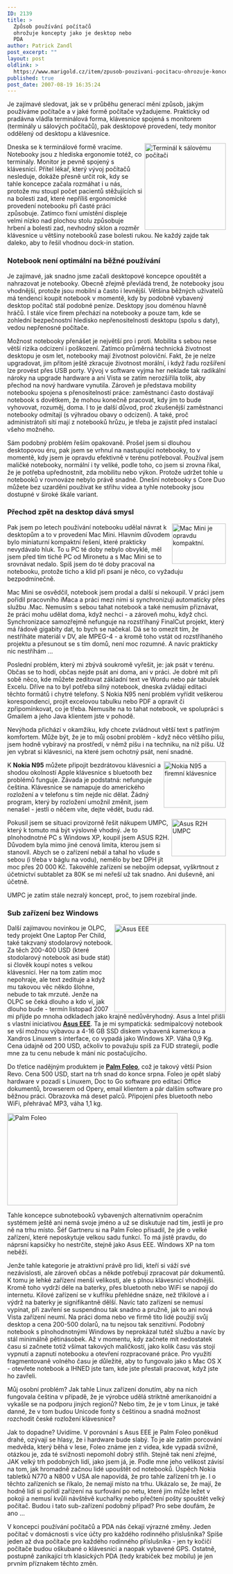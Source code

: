 ```yaml
---
ID: 2139
title: >
  Způsob používání počítačů
  ohrožuje koncepty jako je desktop nebo
  PDA
author: Patrick Zandl
post_excerpt: ""
layout: post
oldlink: >
  https://www.marigold.cz/item/zpusob-pouzivani-pocitacu-ohrozuje-koncepty-jako-je-desktop-nebo-pda
published: true
post_date: 2007-08-19 16:35:24
---
```

Je zajímavé sledovat, jak se v průběhu generací mění způsob, jakým používáme počítače a v jaké formě počítače vyžadujeme. Prakticky od pradávna vládla terminálová forma, klávesnice spojená s monitorem (terminály u sálových počítačů), pak desktopové provedení, tedy monitor oddělený od desktopu a klávesnice. 

<a href="http://www.marigold.cz/wp-content/2tek4025.jpg"><img src="http://www.marigold.cz/wp-content/_2tek4025.jpg" width="187" height="200" alt="Terminál k sálovému počítači" title="Terminál k sálovému počítači" align="right" /></a>Dneska se k terminálové formě vracíme. Notebooky jsou z hlediska ergonomie totéž, co terminály. Monitor je pevně spojený s klávesnicí. Přítel lékař, který vývoj počítačů nesleduje, dokáže přesně určit rok, kdy se tahle koncepce začala rozmáhat i u nás, protože mu stoupl počet pacientů stěžujících si na bolesti zad, které nepříliš ergonomické provedení notebooku při časté práci způsobuje. Zatímco fixní umístění displeje velmi nízko nad plochou stolu způsobuje hrbení  a bolesti zad, nevhodný sklon a rozměr klávesnice u většiny notebooků zase bolesti rukou. Ne každý zajde tak daleko, aby to řešil vhodnou dock-in station. 

<h3>Notebook není optimální na běžné používání</h3>

Je zajímavé, jak snadno jsme začali desktopové koncepce opouštět a nahrazovat je notebooky. Obecně zřejmě převládá trend, že notebooky jsou vhodnější, protože jsou mobilní a často i levnější. Většina běžných uživatelů má tendenci koupit notebook v momentě, kdy by podobně vybavený desktop počítač stál podobné peníze. Desktopy jsou doménou hlavně hráčů. I stále více firem přechází na notebooky a pouze tam, kde se zohlední bezpečnostní hledisko nepřenositelnosti desktopu (spolu s daty), vedou nepřenosné počítače. 

<!--more-->

Možnost notebooky přenášet je největší pro i proti. Mobilita s sebou nese větší rizika odcizení i poškození. Zatímco průměrná technická životnost desktopu je osm let, notebooky mají životnost poloviční. Fakt, že je nelze upgradovat, jim přitom ještě zkracuje životnost morální, i když řadu rozšíření lze provést přes USB porty. Vývoj v software vyjma her neklade tak radikální nároky na upgrade hardware a ani Vista se zatím nerozšířila tolik, aby přechod na nový hardware vynutila. Zároveň je představa mobility notebooku spojena s přenositelností práce: zaměstnanci často dostávají notebook s dovětkem, že mohou konečně pracovat, kdy jim to bude vyhovovat, rozuměj, doma. I to je další důvod, proč zkušenější zaměstnanci notebooky odmítají (s výhradou obavy o odcizení). A také, proč administrátoři sítí mají z notebooků hrůzu, je třeba je zajistit před instalací všeho možného. 

Sám podobný problém řeším opakovaně. Prošel jsem si dlouhou desktopovou éru, pak jsem se vrhnul na nastupující notebooky, to v momentě, kdy jsem je opravdu efektivně v terénu potřeboval. Používal jsem maličké notebooky, normální i ty veliké, podle toho, co jsem si zrovna říkal, že je potřeba upřednostnit, zda mobilitu nebo výkon. Protože udržet tohle u notebooků v rovnováze nebylo právě snadné. Dnešní notebooky s Core Duo můžete bez uzardění používat ke střihu videa a tyhle notebooky jsou dostupné v široké škále variant. 

<h3>Přechod zpět na desktop dává smysl</h3>

<img src="http://www.marigold.cz/wp-content/images.jpg" width="124" height="93" alt="Mac Mini je opravdu kompaktní." title="Mac Mini je opravdu kompaktní." align="right" />Pak jsem po letech používání notebooku udělal návrat k desktopům a to v provedení Mac Mini. Hlavním důvodem bylo miniaturní kompaktní řešení, které prakticky nevydávalo hluk. To u PC té doby nebylo obvyklé, měl jsem před tím tiché PC od Mironetu a s Mac Mini se to srovnávat nedalo. Spíš jsem do té doby pracoval na notebooku, protože ticho a klid při psaní je něco, co vyžaduju bezpodmínečně. 

Mac Mini se osvědčil, notebook jsem prodal a další si nekoupil. V práci jsem pořídil pracovního iMaca a práci mezi nimi si synchronizuji automaticky přes službu .Mac. Nemusím s sebou tahat notebook a také nemusím přiznávat, že práci mohu udělat doma, když nechci -  a zároveň mohu, když chci. Synchronizace samozřejmě nefunguje na rozstříhaný FinalCut projekt, který má řádově gigabity dat, to bych se načekal. Dá se to omezit tím, že nestříháte materiál v DV, ale MPEG-4 - a kromě toho vstát od rozstříhaného projektu a přesunout se s tím domů, není moc rozumné. A navíc prakticky nic nestříhám ... 

Poslední problém, který mi zbývá soukromě vyřešit, je:  jak psát v terénu. Občas se to hodí, občas nejde psát ani doma, ani v práci. Je dobré mít při sobě něco, kde můžete zeditovat základní text ve Wordu nebo pár tabulek Excelu. Dříve na to byl potřeba silný notebook, dneska zvládají editaci těchto formátů i chytré telefony. S Nokia N95 není problém vyřídit veškerou korespondenci, projít excelovou tabulku nebo PDF a opravit či zpřipomínkovat, co je třeba. Nemusíte na to tahat notebook, ve spolupráci s Gmailem a jeho Java klientem jste v pohodě. 

Nevýhoda přichází v okamžiku, kdy chcete zvládnout větší text s patřiným komfortem. Může být, že je to můj osobní problém - když něco většího píšu, jsem hodně vybíravý na prostředí, v němž píšu i na techniku, na níž píšu. Už jen vybrat si klávesnici, na které jsem ochotný psát, není snadné. 

<img src="http://www.marigold.cz/wp-content/NokiaN95Keyboard.jpg" width="143" height="107" alt="Nokia N95 a firemní klávesnice" title="Nokia N95 a firemní klávesnice" align="right" />K <strong>Nokia N95</strong> můžete připojit bezdrátovou klávesnici a shodou okolností Apple klávesnice s bluetooth bez problémů funguje. Závada je podstatná: nefunguje čeština. Klávesnice se namapuje do amerického rozložení a v telefonu s tím nejde nic dělat. Žádný program, který by rozložení umožnil změnit, jsem nenašel - jestli o něčem víte, dejte vědět, budu rád. 

<img src="http://www.marigold.cz/wp-content/AsusR2H.jpg" width="125" height="86" alt="Asus R2H UMPC" title="Asus R2H UMPC" align="right" />Pokusil jsem se situaci provizorně řešit nákupem UMPC, který k tomuto má být výslovně vhodný. Je to plnohodnotné PC s Windows XP, koupil jsem ASUS R2H. Důvodem byla mimo jiné cenová limita, kterou jsem si stanovil. Abych se o zařízení nebál a tahal ho všude s sebou (i třeba v báglu na vodu), nemělo by bez DPH jít moc přes 20 000 Kč. Takovéhle zařízení se nebojím odepsat, vyškrtnout z účetnictví subtablet za 80K se mi neřeší už tak snadno. Ani duševně, ani účetně. 

UMPC je zatím stále nezralý koncept, proč, to jsem rozebíral jinde. 

<h3>Sub zařízení bez Windows</h3>

<img src="http://www.marigold.cz/wp-content/Asus%20EEE.png" width="257" height="203" alt="Asus EEE" title="Asus EEE" align="right" />Další zajímavou novinkou je OLPC, tedy projekt One Laptop Per Child, také takzvaný stodolarový notebook. Za těch 200-400 USD (které stodolarový notebook asi bude stát) si člověk koupí notes s velkou klávesnicí. Her na tom zatím moc nepohraje, ale text zedituje a když mu takovou věc někdo šlohne, nebude to tak mrzuté. Jenže na OLPC se čeká dlouho a kdo ví, jak dlouho bude - termín listopad 2007 mi přijde po mnoha odkladech jako krajně nedůvěryhodný. Asus a Intel přišli s vlastní iniciativou <a href="http://event.asus.com/eeepc/"><strong>Asus EEE</strong></a>. Ta je mi sympatická: sedmipalcový notebook se vší možnou výbavou a 4-16 GB SSD diskem vybavená kamerkou a Xandros Linuxem s interface, co vypadá jako Windows XP. Váha 0,9 Kg.  Cena údajně od 200 USD, ačkoliv to považuju spíš za FUD strategii, podle mne za tu cenu nebude k mání nic postačujícího. 

Do třetice nadějným produktem je <a href="http://www.palm.com/foleo"><strong>Palm Foleo</strong></a>, což je takový větší Psion Revo. Cena 500 USD, start na trh snad do konce srpna. Foleo je opět slabý hardware v pozadí s Linuxem, Doc to Go software pro editaci Office dokumentů, browserem od Opery, email klientem a pár dalším software pro běžnou práci. Obrazovka má deset palců. Připojení přes bluetooth nebo WiFi, přehrávač MP3, váha 1,1 kg. 

<img src="http://www.marigold.cz/wp-content/palmfoleo.jpg" width="393" height="213" alt="Palm Foleo" title="Palm Foleo" />

Tahle koncepce subnotebooků vybavených alternativním operačním systémem ještě ani nemá svoje jméno a už se diskutuje nad tím, jestli je pro ně na trhu místo. Šéf Gartneru si na Palm Foleo přisadil, že jde o velké zařízení, které neposkytuje velkou sadu funkcí. To má jistě pravdu, do náprsní kapsičky ho nestrčíte, stejně jako Asus EEE. Windows XP na tom neběží. 

Jenže tahle kategorie je atraktivní právě pro lidi, kteří si váží své nezávislosti, ale zároveň občas a někde potřebují zpracovat pár dokumentů. K tomu je lehké zařízení menší velikosti, ale s plnou klávesnicí vhodnější. Kromě toho vydrží déle na baterky, přes bluetooth nebo WiFi se napojí do internetu. Kilové zařízení se v kufříku přehlédne snáze, než tříkilové a i výdrž na baterky je signifikantně dělší. Navíc tato zařízení se nemusí vypínat, při zavření se suspendnou tak snadno a pružně, jak to ani nová Vista zařízení neumí. Na práci doma nebo ve firmě tito lidé použijí svůj desktop a cena 200-500 dolarů, na tu nejsou tak senzitivní. Podobný notebook s plnohodnotnými Windows by neprokázal tutéž službu a navíc by stál minimálně pětinásobek. Až v momentu, kdy začnete mít nedostatek času si začnete totiž všímat takových maličkostí, jako kolik času vás stojí vypnutí a zapnutí notebooku a otevření rozpracované práce. Pro využití fragmentovaně volného času je důležité, aby to fungovalo jako s Mac OS X - otevřete notebook a IHNED jste tam, kde jste přestali pracovat, když jste ho zavřeli. 

Můj osobní problém? Jak tahle Linux zařízení donutím, aby na nich fungovala čeština v případě, že je výrobce udělá striktně amerikanoidní a vykašle se na podporu jiných regionů? Nebo tím, že je v tom Linux, je také danné, že v tom budou Unicode fonty s češtinou a snadná možnost rozchodit české rozložení klávesnice?

Jak to dopadne? Uvidíme. V porovnání s Asus EEE je Palm Foleo poněkud drahé, ozývají se hlasy, že i hardware bude slabý. To je ale zatím porcování medvěda, který běhá v lese, Foleo známe jen z videa, kde vypadá svižně, otázkou je, zda té svižnosti nepomohl dobrý střih. Stejně tak není zřejmé, JAK velký trh podobných lidí, jako jsem já, je. Podle mne jeho velikost závisí na tom, jak hromadně začnou lidé upouštět od notebooků. Úspěch Nokia tabletků N770 a N800 v USA ale napovídá, že pro tahle zařízení trh je. I o těchto zařízeních se říkalo, že nemají místo na trhu. Ukázalo se, že mají, že hodně lidí si pořídí zařízení na surfování po netu, které jim může ležet v pokoji a nemusí kvůli návštěvě kuchařky nebo přečtení pošty spouštět velký počítač. Budou i tato sub-zařízení podobný případ? Pro sebe doufám, že ano ... 

V koncepci používání počítačů a PDA nás čekají výrazné změny. Jeden počítač v domácnosti s více účty pro každého rodinného příslušníka? Spíše jeden až dva počítače pro každého rodinného příslušníka - jen ty kočičí počítače budou oškubané o klávesnici a naopak vybavené GPS. Ostatně, postupně zanikající trh klasických PDA (tedy krabiček bez mobilu) je jen prvním příznakem těchto změn.